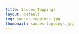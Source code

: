 ```yaml
---
title: Sauces-Toppings
layout: default
img: sauces-toppings.jpg
thumbnail: sauces-toppings.jpg
---
```

